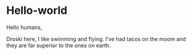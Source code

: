 # Hello-world 
Hello humans,

Droski here, I like swimming and flying.
I've had tacos on the moom and they are far superior to the ones on earth.
